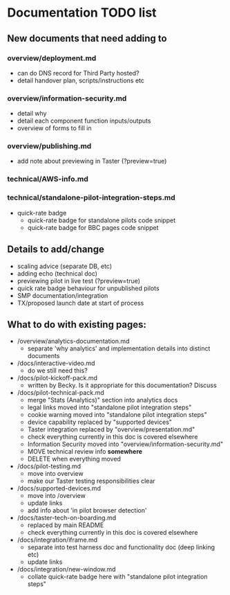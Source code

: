 # Documentation TODO list

## New documents that need adding to

### overview/deployment.md
- can do DNS record for Third Party hosted?
- detail handover plan, scripts/instructions etc

### overview/information-security.md
- detail why
- detail each component function inputs/outputs
- overview of forms to fill in

### overview/publishing.md
- add note about previewing in Taster (?preview=true)

### technical/AWS-info.md

### technical/standalone-pilot-integration-steps.md
- quick-rate badge
  - quick-rate badge for standalone pilots code snippet
  - quick-rate badge for BBC pages code snippet

## Details to add/change

- scaling advice (separate DB, etc)
- adding echo (technical doc)
- previewing pilot in live test (?preview=true)
- quick rate badge behaviour for unpublished pilots
- SMP documentation/integration
- TX/proposed launch date at start of process

## What to do with existing pages:
- /overview/analytics-documentation.md
  - separate 'why analytics' and implementation details into distinct documents
- /docs/interactive-video.md
  - do we still need this?
- /docs/pilot-kickoff-pack.md
  - written by Becky. Is it appropriate for this documentation? Discuss
- /docs/pilot-technical-pack.md
  - merge "Stats (Analytics)" section into analytics docs
  - legal links moved into "standalone pilot integration steps"
  - cookie warning moved into "standalone pilot integration steps"
  - device capability replaced by "supported devices"
  - Taster integration replaced by "overview/presentation.md"
  - check everything currently in this doc is covered elsewhere
  - Information Security moved into "overview/information-security.md"
  - MOVE technical review info **somewhere**
  - DELETE when everything moved
- /docs/pilot-testing.md
  - move into overview
  - make our Taster testing responsibilities clear 
- /docs/supported-devices.md
  - move into /overview
  - update links
  - add info about 'in pilot browser detection'
- /docs/taster-tech-on-boarding.md
  - replaced by main README
  - check everything currently in this doc is covered elsewhere
- /docs/integration/iframe.md
  - separate into test harness doc and functionality doc (deep linking etc)
  - update links
- /docs/integration/new-window.md
  - collate quick-rate badge here with "standalone pilot integration steps"
